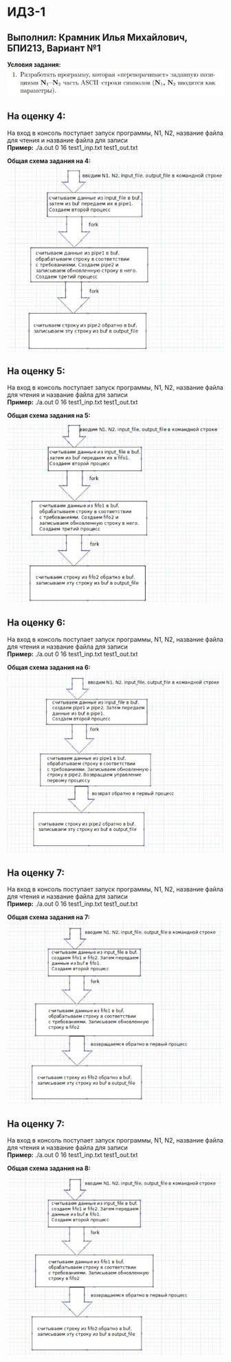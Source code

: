 # ИДЗ-1
## Выполнил: Крамник Илья Михайлович, БПИ213, Вариант №1
**Условия задания:**  
![Условия](https://github.com/ilyakramnik/Linux/blob/34e4edc64dc59f07d4b22cbb9253fdd0bb7d9ebe/IDZ1/task.jpg)

## На оценку 4:
На вход в консоль поступает запуск программы, N1, N2, название файла для чтения и название файла для записи  
**Пример:** ./a.out 0 16 test1_inp.txt test1_out.txt

**Общая схема задания на 4:**  
![Отчет о проделанной работе](https://github.com/ilyakramnik/Linux/blob/9096216a0795f9e520dd247fc4734944294ad447/IDZ1/4/block-scheme.jpg)

## На оценку 5:
На вход в консоль поступает запуск программы, N1, N2, название файла для чтения и название файла для записи  
**Пример:** ./a.out 0 16 test1_inp.txt test1_out.txt

**Общая схема задания на 5:**  
![Отчет о проделанной работе](https://github.com/ilyakramnik/Linux/blob/9096216a0795f9e520dd247fc4734944294ad447/IDZ1/5/block-scheme.jpg)

## На оценку 6:
На вход в консоль поступает запуск программы, N1, N2, название файла для чтения и название файла для записи  
**Пример:** ./a.out 0 16 test1_inp.txt test1_out.txt

**Общая схема задания на 6:**  
![Отчет о проделанной работе](https://github.com/ilyakramnik/Linux/blob/d77cf8184d2e3baef33c1776ca48b256f9bba1cf/IDZ1/6/block-scheme.jpg)

## На оценку 7:
На вход в консоль поступает запуск программы, N1, N2, название файла для чтения и название файла для записи  
**Пример:** ./a.out 0 16 test1_inp.txt test1_out.txt

**Общая схема задания на 7:**  
![Отчет о проделанной работе](https://github.com/ilyakramnik/Linux/blob/d77cf8184d2e3baef33c1776ca48b256f9bba1cf/IDZ1/7/block-scheme.jpg)

## На оценку 7:
На вход в консоль поступает запуск программы, N1, N2, название файла для чтения и название файла для записи  
**Пример:** ./a.out 0 16 test1_inp.txt test1_out.txt

**Общая схема задания на 8:**  
![Отчет о проделанной работе](https://github.com/ilyakramnik/Linux/blob/099713ae4ba1d0b80f36ee2be2f6b5cadfdae47a/IDZ1/8/block-scheme.jpg)

